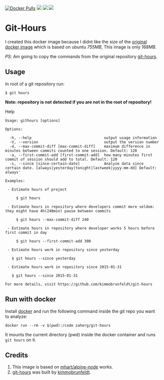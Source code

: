[![Docker Pulls](https://img.shields.io/docker/pulls/zaherg/git-hours.svg)](https://hub.docker.com/r/zaherg/git-hours/)
[![](https://images.microbadger.com/badges/image/zaherg/git-hours.svg)](https://microbadger.com/images/zaherg/git-hours "Get your own image badge on microbadger.com")
[![](https://images.microbadger.com/badges/version/zaherg/git-hours.svg)](https://microbadger.com/images/zaherg/git-hours "Get your own version badge on microbadger.com")
[![](https://images.microbadger.com/badges/commit/zaherg/git-hours.svg)](https://microbadger.com/images/zaherg/git-hours "Get your own commit badge on microbadger.com")


# Git-Hours

I created this docker image because I didnt like the size of the [original docker image](http://hub.docker.com/r/khor/git-hours) 
which is based on ubuntu *755MB*, This image is only *168MB*.

_PS_: Am going to copy the commands from the original repository [git-hours](https://github.com/kimmobrunfeldt/git-hours).

## Usage

In root of a git repository run:

    $ git hours

**Note: repository is not detected if you are not in the root of repository!**

Help

    Usage: githours [options]

    Options:

      -h, --help                                 output usage information
      -V, --version                              output the version number
      -d, --max-commit-diff [max-commit-diff]    maximum difference in minutes between commits counted to one session. Default: 120
      -a, --first-commit-add [first-commit-add]  how many minutes first commit of session should add to total. Default: 120
      -s, --since [since-certain-date]           Analyze data since certain date. [always|yesterday|tonight|lastweek|yyyy-mm-dd] Default: always'

    Examples:

     - Estimate hours of project

         $ git hours

     - Estimate hours in repository where developers commit more seldom: they might have 4h(240min) pause between commits

         $ git hours --max-commit-diff 240

     - Estimate hours in repository where developer works 5 hours before first commit in day

         $ git hours --first-commit-add 300

     - Estimate hours work in repository since yesterday

       $ git hours --since yesterday

     - Estimate hours work in repository since 2015-01-31

       $ git hours --since 2015-01-31

    For more details, visit https://github.com/kimmobrunfeldt/git-hours

## Run with docker

Install [docker](http://www.docker.com/) and run the following command inside the git repo you want to analyze:
```
docker run --rm -v $(pwd):/code zaherg/git-hours
```
It mounts the current directory (pwd) inside the docker container and runs `git hours` on it.


## Credits

1. This image is based on [mhart/alpine-node](https://hub.docker.com/r/mhart/alpine-node/) works.
2. [git-hours](https://github.com/kimmobrunfeldt/git-hours) was built by [kimmobrunfeldt](https://github.com/kimmobrunfeldt).